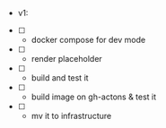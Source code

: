 - v1:
- [ ] - docker compose for dev mode
- [ ] - render placeholder
- [ ] - build and test it
- [ ] - build image on gh-actons & test it
- [ ] - mv it to infrastructure
